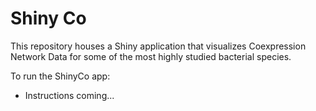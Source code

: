 # Shiny Co
This repository houses a Shiny application that visualizes Coexpression Network Data for some of the most highly studied bacterial species.

To run the ShinyCo app:
- Instructions coming...

